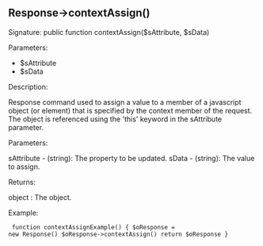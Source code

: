 ## Response->contextAssign()

Signature: public function contextAssign($sAttribute, $sData)

Parameters:

* $sAttribute
* $sData

Description:

Response command used to assign a value to a member of a
javascript object (or element) that is specified by the context
member of the request.  The object is referenced using the 'this' keyword
in the sAttribute parameter.

Parameters:

sAttribute - (string):  The property to be updated.
sData - (string):  The value to assign.

Returns:

object : The <Response> object.

Example:
<code><pre>
function contextAssignExample()
{
    $oResponse = new Response()
    $oResponse->contextAssign()
    return $oResponse
}
</pre></code>